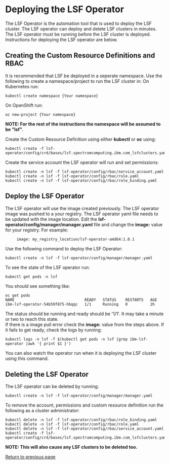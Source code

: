# Deploying the LSF Operator

The LSF Operator is the automation tool that is used to deploy the LSF cluster.  The LSF operator can deploy and delete LSF clusters in minutes.  The LSF operator must be running before the LSF cluster is deployed.  Instructions for deploying the LSF operator are below.

## Creating the Custom Resource Definitions and RBAC
It is recommended that LSF be deployed in a seperate namespace.  Use the following to create a namespace/project to run the LSF cluster in:
On Kubernetes run:
```
kubectl create namespace {Your namespace}
```
On OpenShift run:
```
oc new-project {Your namespace}
```

**NOTE:  For the rest of the instructions the namespace will be assumed to be "lsf".**

Create the Custom Resource Definition using either **kubectl** or **oc** using:
```
kubectl create -f lsf-operator/config/crd/bases/lsf.spectrumcomputing.ibm.com_lsfclusters.yaml
```

Create the service account the LSF operator will run and set permissions:
```
kubectl create -n lsf -f lsf-operator/config/rbac/service_account.yaml
kubectl create -n lsf -f lsf-operator/config/rbac/role.yaml
kubectl create -n lsf -f lsf-operator/config/rbac/role_binding.yaml
```

## Deploy the LSF Operator
The LSF operator will use the image created previously.  The LSF operator image was pushed to a your registry.  The LSF operator yaml file needs to be updated with the image location.  Edit the **lsf-operator/config/manager/manager.yaml** file and change the **image:** value for your registry.  For example:
```
     image: my_registry_location/lsf-operator-amd64:1.0.1
```

Use the following command to deploy the LSF Operator:
```
kubectl create -n lsf -f lsf-operator/config/manager/manager.yaml
```
To see the state of the LSF operator run:
```
kubectl get pods -n lsf
```
You should see something like:
```
oc get pods
NAME                               READY   STATUS    RESTARTS   AGE
ibm-lsf-operator-54b59f875-hbqqc   1/1     Running   0          2h
```
The status should be running and ready should be '1/1'.  It may take a minute or two to reach this state.  
If there is a image pull error check the **image:** value from the steps above.
If it fails to get ready, check the logs by running:
```
kubectl logs -n lsf -f $(kubectl get pods -n lsf |grep ibm-lsf-operator |awk '{ print $1 }')
```
You can also watch the operator run when it is deploying the LSF cluster using this command.

## Deleting the LSF Operator
The LSF operator can be deleted by running:
```
kubectl create -n lsf -f lsf-operator/config/manager/manager.yaml
```

To remove the account, permissions and custom resource definition run the following as a cluster administrator:
```
kubectl delete -n lsf -f lsf-operator/config/rbac/role_binding.yaml
kubectl delete -n lsf -f lsf-operator/config/rbac/role.yaml
kubectl delete -n lsf -f lsf-operator/config/rbac/service_account.yaml
kubectl create -f lsf-operator/config/crd/bases/lsf.spectrumcomputing.ibm.com_lsfclusters.yaml
```

**NOTE:  This will also cause any LSF clusters to be deleted too.**

[Return to previous page](README.md)
